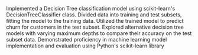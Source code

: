 Implemented a Decision Tree classification model using scikit-learn's DecisionTreeClassifier class. Divided data into training and test subsets, fitting the model to the training data. Utilized the trained model to predict churn for customers in the test subset. Explored alternative decision tree models with varying maximum depths to compare their accuracy on the test subset data. Demonstrated proficiency in machine learning model implementation and evaluation using Python's scikit-learn library
